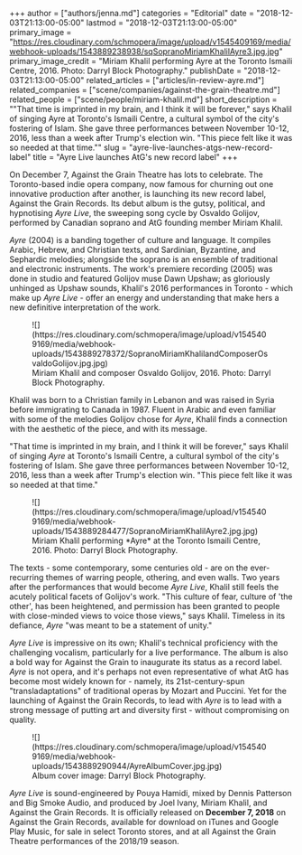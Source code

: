+++
author = ["authors/jenna.md"]
categories = "Editorial"
date = "2018-12-03T21:13:00-05:00"
lastmod = "2018-12-03T21:13:00-05:00"
primary_image = "https://res.cloudinary.com/schmopera/image/upload/v1545409169/media/webhook-uploads/1543889238938/sqSopranoMiriamKhalilAyre3.jpg.jpg"
primary_image_credit = "Miriam Khalil performing Ayre at the Toronto Ismaili Centre, 2016. Photo: Darryl Block Photography."
publishDate = "2018-12-03T21:13:00-05:00"
related_articles = ["articles/in-review-ayre.md"]
related_companies = ["scene/companies/against-the-grain-theatre.md"]
related_people = ["scene/people/miriam-khalil.md"]
short_description = "&quot;That time is imprinted in my brain, and I think it will be forever,&quot; says Khalil of singing Ayre at Toronto&#039;s Ismaili Centre, a cultural symbol of the city&#039;s fostering of Islam. She gave three performances between November 10-12, 2016, less than a week after Trump&#039;s election win. &quot;This piece felt like it was so needed at that time.&quot;"
slug = "ayre-live-launches-atgs-new-record-label"
title = "Ayre Live launches AtG&#039;s new record label"
+++

On December 7, Against the Grain Theatre has lots to celebrate. The Toronto-based indie opera company, now famous for churning out one innovative production after another, is launching its new record label, Against the Grain Records. Its debut album is the gutsy, political, and hypnotising *Ayre Live*, the sweeping song cycle by Osvaldo Golijov, performed by Canadian soprano and AtG founding member Miriam Khalil.

*Ayre* (2004) is a banding together of culture and language. It compiles Arabic, Hebrew, and Christian texts, and Sardinian, Byzantine, and Sephardic melodies; alongside the soprano is an ensemble of traditional and electronic instruments. The work's premiere recording (2005) was done in studio and featured Golijov muse Dawn Upshaw; as gloriously unhinged as Upshaw sounds, Khalil's 2016 performances in Toronto - which make up *Ayre Live* - offer an energy and understanding that make hers a new definitive interpretation of the work.

<figure data-type="image">![](https://res.cloudinary.com/schmopera/image/upload/v1545409169/media/webhook-uploads/1543889278372/SopranoMiriamKhalilandComposerOsvaldoGolijov.jpg.jpg)
<figcaption>Miriam Khalil and composer Osvaldo Golijov, 2016. Photo: Darryl Block Photography.</figcaption>
</figure>

Khalil was born to a Christian family in Lebanon and was raised in Syria before immigrating to Canada in 1987. Fluent in Arabic and even familiar with some of the melodies Golijov chose for *Ayre*, Khalil finds a connection with the aesthetic of the piece, and with its message.

"That time is imprinted in my brain, and I think it will be forever," says Khalil of singing *Ayre* at Toronto's Ismaili Centre, a cultural symbol of the city's fostering of Islam. She gave three performances between November 10-12, 2016, less than a week after Trump's election win. "This piece felt like it was so needed at that time."

<figure data-type="image">![](https://res.cloudinary.com/schmopera/image/upload/v1545409169/media/webhook-uploads/1543889284477/SopranoMiriamKhalilAyre2.jpg.jpg)
<figcaption>Miriam Khalil performing *Ayre* at the Toronto Ismaili Centre, 2016. Photo: Darryl Block Photography.</figcaption>
</figure>

The texts - some contemporary, some centuries old - are on the ever-recurring themes of warring people, othering, and even walls. Two years after the performances that would become *Ayre Live*, Khalil still feels the acutely political facets of Golijov's work. "This culture of fear, culture of 'the other', has been heightened, and permission has been granted to people with close-minded views to voice those views," says Khalil. Timeless in its defiance, *Ayre* "was meant to be a statement of unity."

*Ayre Live* is impressive on its own; Khalil's technical proficiency with the challenging vocalism, particularly for a live performance. The album is also a bold way for Against the Grain to inaugurate its status as a record label. *Ayre* is not opera, and it's perhaps not even representative of what AtG has become most widely known for - namely, its 21st-century-spun "transladaptations" of traditional operas by Mozart and Puccini. Yet for the launching of Against the Grain Records, to lead with *Ayre* is to lead with a strong message of putting art and diversity first - without compromising on quality.

<figure data-type="image">![](https://res.cloudinary.com/schmopera/image/upload/v1545409169/media/webhook-uploads/1543889290944/AyreAlbumCover.jpg.jpg)
<figcaption>Album cover image: Darryl Block Photography.</figcaption>
</figure>

*Ayre Live* is sound-engineered by Pouya Hamidi, mixed by Dennis Patterson and Big Smoke Audio, and produced by Joel Ivany, Miriam Khalil, and Against the Grain Records. It is officially released on **December 7, 2018** on Against the Grain Records, available for download on iTunes and Google Play Music, for sale in select Toronto stores, and at all Against the Grain Theatre performances of the 2018/19 season.
